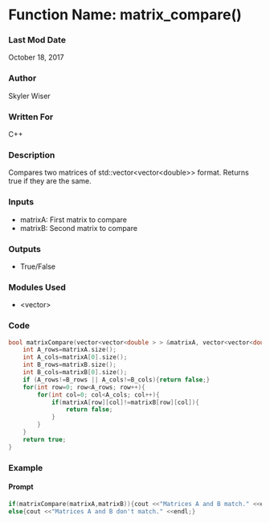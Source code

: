 # Function Name: matrix_compare()

### Last Mod Date
October 18, 2017
### Author
Skyler Wiser
### Written For
C++
### Description
Compares two matrices of std::vector<vector\<double\>> format. Returns true if they are the same.
### Inputs

* matrixA: First matrix to compare
* matrixB: Second matrix to compare

### Outputs

* True/False

### Modules Used

* \<vector\>

### Code

```c++
bool matrixCompare(vector<vector<double > > &matrixA, vector<vector<double> > &matrixB){
    int A_rows=matrixA.size();
    int A_cols=matrixA[0].size();
    int B_rows=matrixB.size();
    int B_cols=matrixB[0].size();
    if (A_rows!=B_rows || A_cols!=B_cols){return false;}
    for(int row=0; row<A_rows; row++){
        for(int col=0; col<A_cols; col++){
            if(matrixA[row][col]!=matrixB[row][col]){
                return false;
            }
        }
    }
    return true;
}
```

### Example
#### Prompt

```c++
if(matrixCompare(matrixA,matrixB)){cout <<"Matrices A and B match." <<endl;}
else{cout <<"Matrices A and B don't match." <<endl;}

```
